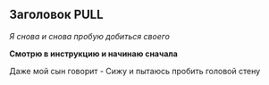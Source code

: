 ## Заголовок PULL

*Я снова и снова пробую добиться своего*

**Смотрю в инструкцию и начинаю сначала**

Даже мой сын говорит - Сижу и пытаюсь пробить головой стену



